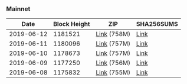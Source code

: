 ### Mainnet

|    Date    | Block Height | ZIP | SHA256SUMS |
| ---------- | ------------ | --- | ---------- |
| 2019-06-12 | 1181521 | [Link](https://s3-ap-southeast-2.amazonaws.com/ion-bootstrap/mainnet/2019-06-12/bootstrap.dat.zip) (758M) | [Link](https://s3-ap-southeast-2.amazonaws.com/ion-bootstrap/mainnet/2019-06-12/SHA256SUMS) |
| 2019-06-11 | 1180096 | [Link](https://s3-ap-southeast-2.amazonaws.com/ion-bootstrap/mainnet/2019-06-11/bootstrap.dat.zip) (757M) | [Link](https://s3-ap-southeast-2.amazonaws.com/ion-bootstrap/mainnet/2019-06-11/SHA256SUMS) |
| 2019-06-10 | 1178673 | [Link](https://s3-ap-southeast-2.amazonaws.com/ion-bootstrap/mainnet/2019-06-10/bootstrap.dat.zip) (757M) | [Link](https://s3-ap-southeast-2.amazonaws.com/ion-bootstrap/mainnet/2019-06-10/SHA256SUMS) |
| 2019-06-09 | 1177250 | [Link](https://s3-ap-southeast-2.amazonaws.com/ion-bootstrap/mainnet/2019-06-09/bootstrap.dat.zip) (756M) | [Link](https://s3-ap-southeast-2.amazonaws.com/ion-bootstrap/mainnet/2019-06-09/SHA256SUMS) |
| 2019-06-08 | 1175832 | [Link](https://s3-ap-southeast-2.amazonaws.com/ion-bootstrap/mainnet/2019-06-08/bootstrap.dat.zip) (755M) | [Link](https://s3-ap-southeast-2.amazonaws.com/ion-bootstrap/mainnet/2019-06-08/SHA256SUMS) |
